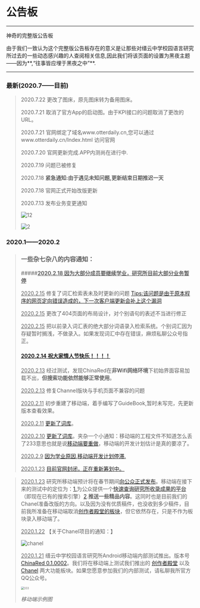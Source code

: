 <!--Night-->

# 公告板

***

神奇的完整版公告板

由于我们一致认为这个完整版公告板存在的意义是让那些对缙云中学校园语言研究所过去的一些动态感兴趣的人查阅相关信息,因此我们将该页面的设置为黑夜主题——因为**,“往事皆应埋于黑夜之中”**.

***

### 最新(2020.7——目前)

> 2020.7.22 更改了图床，原先图床转为备用图床。
>
> 2020.7.21 取消了官方App的启动图。由于KPI接口的问题取消了更改的URL。
>
> 2020.7.21 官网绑定了域名www.otterdaily.cn,您可以通过www.otterdaily.cn/Index.html 访问官网
>
> 2020.7.20 官网更新完成.APP内测尚在进行中.
>
> 2020.7.19 问题已被修复
>
> 2020.7.18 **紧急通知:由于遇见未知问题,更新结束日期推迟一天**
>
> 2020.7.18 官网正式开始改版更新
>
> 2020.7.13 发布业务变更通知
>
> ![12](https://www.jianguoyun.com/c/tblv2/LU1DDyBzDhlT0cTdVN7BYfDB5q6YfLTpWbENXM1gaAsyNfkTWOVhlAf6z-50fFrA420C_XS3/rz_ovcb0At9FVHz_fv9_pQ/l)
>
> ![2](https://www.jianguoyun.com/c/tblv2/2ypb_y-4-YKEIp-45_CUnVIiotW_nWbtwEUt0gKFkX8np88R6xvv89LreDc5SAKOxWPPUYwU/WlaOXyeEX2G1cKuhW9z30A/l)

### 2020.1——2020.2

> ### 一些杂七杂八的内容通知：
>
> #####**<u>2020.2.18 因为大部分成员要继续学业，研究所目前大部分业务暂停</u>**
>
> <u>2020.2.15</u> 修复了词汇检索表未及时更新的问题 [Tips:该问题是由于原本程序的网页定向错误造成的，下一次客户端更新会补上这个漏洞]()
>
> <u>2020.2.15</u> 更改了404页面的布局设计，对个别语句的表述不当进行修正
>
> <u>2020.2.15</u> 把以前录入词汇表的绝大部分词语录入检索系统。个别词汇因为存疑暂时搁浅，不做录入。如果发现词汇中存在错误，麻烦私聊公众号指正。
>
> #### [<u>2020.2.14</u>  祝大家情人节快乐！！！！]()
>
> <u>2020.2.13</u> 经过测试，发现ChinaRed在**非Wifi网络环境**下初始界面容易加载不出，**但搜索功能依然能够正常使用**。
>
> <u>2020.2.13</u> 修复Channel版块与手机页面不兼容的问题
>
> <u>2020.2.11</u> 初步重建了移动端，着手编写了GuideBook,暂时未写完，先更新版本查看效果。
>
> <u>2020.2.11</u> [更新了词库]()。
>
> <u>2020.2.10</u> [更新了词库]()。夹杂一个小通知：移动端的工程文件不知道怎么丢了233意思也就是说[移动端要重做]()，移动端的开发计划估计是真的要凉了。
>
> <u>2020.2.9</u> [因为学业原因,移动端开发计划停滞.]()
>
> <u>2020.1.23</u> [目前官网封闭，正在重新筹划中。]()

> <u>2020.1.23</u> 研究所移动端预计将在春节期间[向公众正式发布]()。移动端在接下来的测试中的定位为：[1.]()为公众提供一个<u>**快速查询研究所收录成果的平台**</u>（即现在已有的搜索引擎）[2]().**推送一些精品内容**。这同时也是目前我们的Chanel准备改版的方向。以及因为没有优质稿件，也没收到多少稿件，目前我所准备在移动端取消[创作者殿堂的板块]()，但它依然存在，只是不作为板块录入移动端了。
>
> <u>2020.1.22</u> 【关于Chanel项目的通知：】
>
> ![chanel](https://www.jianguoyun.com/c/tblv2/LMms6osRFpwS_Xxj_bFM3w-razvzg38OKin4pihyqJcrTnSHVBXG4SsucVwHuSQUg-8BJFuO/BfGTkltNncbnqJU00YgStw/l)
>
> <u>2020.1.21</u> 缙云中学校园语言研究所Android移动端内部测试推出。版本号[ChinaRed 0.1.0002]()。我们将在移动端上测试我们推出的 [创作者殿堂]() 以及 [Chanel](l) 两大功能板块。如果您愿意参加我们的内部测试，请私聊我所官方QQ公众号。
>
> <img src="https://www.jianguoyun.com/c/tblv2/QqHVazpiKcMinf_jDw_jdA6MxmCHe1WTbhE0rkzegDQDvdpw0h9MSJDUsLLM5EXtSEaZR2cj/IFKRg9e0zbLqKTypNz0iRQ/l" alt="333" style="zoom:50%;" />
>
> *移动端示例图*

